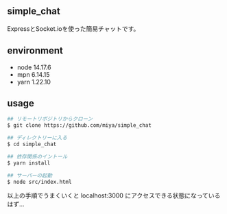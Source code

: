 ## simple_chat
ExpressとSocket.ioを使った簡易チャットです。

## environment
- node 14.17.6
- mpn 6.14.15
- yarn 1.22.10

## usage
```bash
## リモートリポジトリからクローン
$ git clone https://github.com/miya/simple_chat

## ディレクトリーに入る
$ cd simple_chat

## 依存関係のイントール
$ yarn install

## サーバーの起動
$ node src/index.html
```

以上の手順でうまくいくと localhost:3000 にアクセスできる状態になっているはず...

